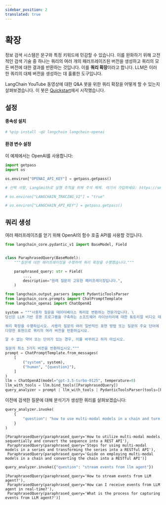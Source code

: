 ```yaml
---
sidebar_position: 2
translated: true
---
```


# 확장

정보 검색 시스템은 문구와 특정 키워드에 민감할 수 있습니다. 이를 완화하기 위해 고전적인 검색 기술 중 하나는 쿼리의 여러 개의 패러프레이즈된 버전을 생성하고 쿼리의 모든 버전에 대한 결과를 반환하는 것입니다. 이를 **쿼리 확장**이라고 합니다. LLM은 이러한 쿼리의 대체 버전을 생성하는 데 훌륭한 도구입니다.

LangChain YouTube 동영상에 대한 Q&A 봇을 위한 쿼리 확장을 어떻게 할 수 있는지 살펴보겠습니다. 이 봇은 [Quickstart](/docs/use_cases/query_analysis/quickstart)에서 시작했습니다.

## 설정

#### 종속성 설치

```python
# %pip install -qU langchain langchain-openai

```

#### 환경 변수 설정

이 예제에서는 OpenAI를 사용합니다:

```python
import getpass
import os

os.environ["OPENAI_API_KEY"] = getpass.getpass()

# 선택 사항, LangSmith로 실행 추적을 위해 주석 해제. 여기서 가입하세요: https://smith.langchain.com.

# os.environ["LANGCHAIN_TRACING_V2"] = "true"

# os.environ["LANGCHAIN_API_KEY"] = getpass.getpass()

```

## 쿼리 생성

여러 패러프레이즈를 얻기 위해 OpenAI의 함수 호출 API를 사용할 것입니다.

```python
from langchain_core.pydantic_v1 import BaseModel, Field


class ParaphrasedQuery(BaseModel):
    """질문에 대한 패러프레이징을 수행하여 쿼리 확장을 수행했습니다."""

    paraphrased_query: str = Field(
        ...,
        description="원래 질문의 고유한 패러프레이징입니다.",
    )
```

```python
from langchain.output_parsers import PydanticToolsParser
from langchain_core.prompts import ChatPromptTemplate
from langchain_openai import ChatOpenAI

system = """사용자 질문을 데이터베이스 쿼리로 변환하는 전문가입니다. \
당신은 LLM 기반 응용 프로그램을 구축하는 소프트웨어 라이브러리에 대한 튜토리얼 비디오 데이터베이스에 액세스할 수 있습니다. \

쿼리 확장을 수행하십시오. 사용자 질문의 여러 일반적인 표현 방법 또는 질문의 주요 단어에 대한 일반적인 동의어가 있는 경우 \
다양한 표현으로 쿼리의 여러 버전을 반환하십시오.

알 수 없는 약어 또는 단어가 있는 경우, 이를 바꾸려고 하지 마십시오.

질문의 최소 3가지 버전을 반환하십시오."""
prompt = ChatPromptTemplate.from_messages(
    [
        ("system", system),
        ("human", "{question}"),
    ]
)
llm = ChatOpenAI(model="gpt-3.5-turbo-0125", temperature=0)
llm_with_tools = llm.bind_tools([ParaphrasedQuery])
query_analyzer = prompt | llm_with_tools | PydanticToolsParser(tools=[ParaphrasedQuery])
```

이전에 검색한 질문에 대해 분석기가 생성한 쿼리를 살펴보겠습니다:

```python
query_analyzer.invoke(
    {
        "question": "how to use multi-modal models in a chain and turn chain into a rest api"
    }
)
```

```output
[ParaphrasedQuery(paraphrased_query='How to utilize multi-modal models sequentially and convert the sequence into a REST API'),
 ParaphrasedQuery(paraphrased_query='Steps for using multi-modal models in a series and transforming the series into a RESTful API'),
 ParaphrasedQuery(paraphrased_query='Guide on employing multi-modal models in a chain and converting the chain into a RESTful API')]
```

```python
query_analyzer.invoke({"question": "stream events from llm agent"})
```

```output
[ParaphrasedQuery(paraphrased_query='How to stream events from LLM agent?'),
 ParaphrasedQuery(paraphrased_query='How can I receive events from LLM agent in real-time?'),
 ParaphrasedQuery(paraphrased_query='What is the process for capturing events from LLM agent?')]
```